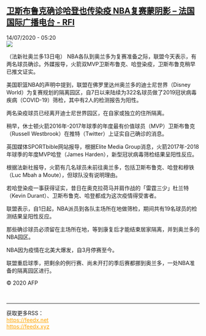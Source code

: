 <!--1594702445000-->
[卫斯布鲁克确诊哈登也传染疫 NBA复赛蒙阴影 – 法国国际广播电台 - RFI](http://www.rfi.fr//cn/contenu/20200714-%E5%8D%AB%E6%96%AF%E5%B8%83%E9%B2%81%E5%85%8B%E7%A1%AE%E8%AF%8A%E5%93%88%E7%99%BB%E4%B9%9F%E4%BC%A0%E6%9F%93%E7%96%AB-nba%E5%A4%8D%E8%B5%9B%E8%92%99%E9%98%B4%E5%BD%B1)
------

<div>14/07/2020 - 05:20</div><img src="https://s.rfi.fr/media/display/9ae1f256-c588-11ea-834e-005056bf87d6/w:310/p:16x9/spo0002b.200714112002.jpg"><div class="t-content__body u-clearfix"><div class="m-interstitial"></div><p>（法新社奥兰多13日电）    NBA各队到奥兰多为复赛准备之际，联盟今天表示，有两名球员确诊。外媒报导，火箭双MVP卫斯布鲁克、哈登染疫，卫斯布鲁克稍早已推文证实。</p><p>美国职篮NBA的声明中提到，联盟在佛罗里达州奥兰多的迪士尼世界（Disney World）为复赛规划的隔离园区，自7日以来陆续为322名球员做了2019冠状病毒疾病（COVID-19）筛检，其中有2人的检测报告为阳性。</p><p>两名染疫球员已经离开迪士尼世界园区，在自家或独立的住所隔离。</p><p>稍早，休士顿火箭2016年-2017年球季的年度最有价值球员（MVP）卫斯布鲁克（Russell Westbrook）在推特（Twitter）上证实自己确诊的消息。</p><p>英国媒体SPORTbible网站报导，根据Elite Media Group消息，火箭2017年-2018年球季的年度MVP哈登（James Harden），新型冠状病毒筛检结果呈阳性反应。</p><p>根据法新社报导，火箭有几名球员未前往奥兰多，包括卫斯布鲁克、哈登和穆铁（Luc Mbah a Moute），但球队没有说明理由。</p><p>若哈登染疫一事获得证实，昔日在奥克拉荷马并肩作战的「雷霆三少」杜兰特（Kevin Durant）、卫斯布鲁克、哈登都成为这次疫情得受害者。</p><p>联盟表示，自1日起，NBA派员到各队主场所在地做筛检，期间共有19名球员的检测结果呈阳性反应。</p><p>那些确诊球员必须留在主场所在地，等到康复后才能结束居家隔离，并到奥兰多的NBA园区。</p><p>NBA因为疫情在北美大爆发，自3月停赛至今。</p><p>联盟重启球季，把剩余的例行赛、尚未开打的季后赛都挪到奥兰多，一处NBA准备的隔离园区进行。</p><p class="t-copyright">© 2020 AFP</p>        </div><br><hr><div>获取更多RSS：<br><a href="https://feedx.net" style="color:orange" target="_blank">https://feedx.net</a> <br><a href="https://feedx.xyz" style="color:orange" target="_blank">https://feedx.xyz</a><br></div>
